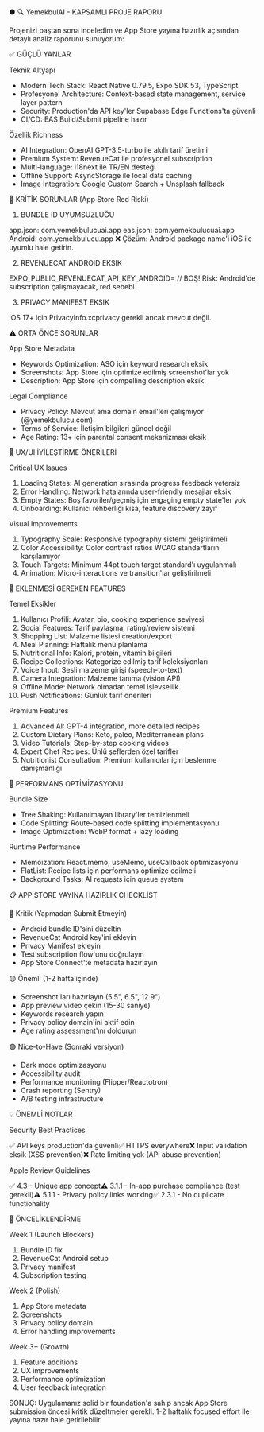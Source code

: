 ● 🔍 YemekbulAI - KAPSAMLI PROJE RAPORU

Projenizi baştan sona inceledim ve App Store yayına hazırlık açısından detaylı analiz raporunu
sunuyorum:

✅ GÜÇLÜ YANLAR

Teknik Altyapı

- Modern Tech Stack: React Native 0.79.5, Expo SDK 53, TypeScript
- Profesyonel Architecture: Context-based state management, service layer pattern
- Security: Production'da API key'ler Supabase Edge Functions'ta güvenli
- CI/CD: EAS Build/Submit pipeline hazır

Özellik Richness

- AI Integration: OpenAI GPT-3.5-turbo ile akıllı tarif üretimi
- Premium System: RevenueCat ile profesyonel subscription
- Multi-language: i18next ile TR/EN desteği
- Offline Support: AsyncStorage ile local data caching
- Image Integration: Google Custom Search + Unsplash fallback

🚨 KRİTİK SORUNLAR (App Store Red Riski)

1. BUNDLE ID UYUMSUZLUĞU

app.json: com.yemekbulucuai.app eas.json: com.yemekbulucuai.app Android: com.yemekbulucu.app ❌
Çözüm: Android package name'i iOS ile uyumlu hale getirin.

2. REVENUECAT ANDROID EKSIK

EXPO_PUBLIC_REVENUECAT_API_KEY_ANDROID= // BOŞ! Risk: Android'de subscription çalışmayacak, red
sebebi.

3. PRIVACY MANIFEST EKSIK

iOS 17+ için PrivacyInfo.xcprivacy gerekli ancak mevcut değil.

⚠️ ORTA ÖNCE SORUNLAR

App Store Metadata

- Keywords Optimization: ASO için keyword research eksik
- Screenshots: App Store için optimize edilmiş screenshot'lar yok
- Description: App Store için compelling description eksik

Legal Compliance

- Privacy Policy: Mevcut ama domain email'leri çalışmıyor (@yemekbulucu.com)
- Terms of Service: İletişim bilgileri güncel değil
- Age Rating: 13+ için parental consent mekanizması eksik

🎨 UX/UI İYİLEŞTİRME ÖNERİLERİ

Critical UX Issues

1. Loading States: AI generation sırasında progress feedback yetersiz
2. Error Handling: Network hatalarında user-friendly mesajlar eksik
3. Empty States: Boş favoriler/geçmiş için engaging empty state'ler yok
4. Onboarding: Kullanıcı rehberliği kısa, feature discovery zayıf

Visual Improvements

1. Typography Scale: Responsive typography sistemi geliştirilmeli
2. Color Accessibility: Color contrast ratios WCAG standartlarını karşılamıyor
3. Touch Targets: Minimum 44pt touch target standard'ı uygulanmalı
4. Animation: Micro-interactions ve transition'lar geliştirilmeli

🚀 EKLENMESİ GEREKEN FEATURES

Temel Eksikler

1. Kullanıcı Profili: Avatar, bio, cooking experience seviyesi
2. Social Features: Tarif paylaşma, rating/review sistemi
3. Shopping List: Malzeme listesi creation/export
4. Meal Planning: Haftalık menü planlama
5. Nutritional Info: Kalori, protein, vitamin bilgileri
6. Recipe Collections: Kategorize edilmiş tarif koleksiyonları
7. Voice Input: Sesli malzeme girişi (speech-to-text)
8. Camera Integration: Malzeme tanıma (vision API)
9. Offline Mode: Network olmadan temel işlevsellik
10. Push Notifications: Günlük tarif önerileri

Premium Features

1. Advanced AI: GPT-4 integration, more detailed recipes
2. Custom Dietary Plans: Keto, paleo, Mediterranean plans
3. Video Tutorials: Step-by-step cooking videos
4. Expert Chef Recipes: Ünlü şeflerden özel tarifler
5. Nutritionist Consultation: Premium kullanıcılar için beslenme danışmanlığı

🔧 PERFORMANS OPTİMİZASYONU

Bundle Size

- Tree Shaking: Kullanılmayan library'ler temizlenmeli
- Code Splitting: Route-based code splitting implementasyonu
- Image Optimization: WebP format + lazy loading

Runtime Performance

- Memoization: React.memo, useMemo, useCallback optimizasyonu
- FlatList: Recipe lists için performans optimize edilmeli
- Background Tasks: AI requests için queue system

📋 APP STORE YAYINA HAZIRLIK CHECKLİST

🔴 Kritik (Yapmadan Submit Etmeyin)

- Android bundle ID'sini düzeltin
- RevenueCat Android key'ini ekleyin
- Privacy Manifest ekleyin
- Test subscription flow'unu doğrulayın
- App Store Connect'te metadata hazırlayın

🟡 Önemli (1-2 hafta içinde)

- Screenshot'ları hazırlayın (5.5", 6.5", 12.9")
- App preview video çekin (15-30 saniye)
- Keywords research yapın
- Privacy policy domain'ini aktif edin
- Age rating assessment'ını doldurun

🟢 Nice-to-Have (Sonraki versiyon)

- Dark mode optimizasyonu
- Accessibility audit
- Performance monitoring (Flipper/Reactotron)
- Crash reporting (Sentry)
- A/B testing infrastructure

💡 ÖNEMLİ NOTLAR

Security Best Practices

✅ API keys production'da güvenli✅ HTTPS everywhere❌ Input validation eksik (XSS prevention)❌
Rate limiting yok (API abuse prevention)

Apple Review Guidelines

✅ 4.3 - Unique app concept⚠️ 3.1.1 - In-app purchase compliance (test gerekli)⚠️ 5.1.1 - Privacy
policy links working✅ 2.3.1 - No duplicate functionality

🎯 ÖNCELİKLENDİRME

Week 1 (Launch Blockers)

1. Bundle ID fix
2. RevenueCat Android setup
3. Privacy manifest
4. Subscription testing

Week 2 (Polish)

1. App Store metadata
2. Screenshots
3. Privacy policy domain
4. Error handling improvements

Week 3+ (Growth)

1. Feature additions
2. UX improvements
3. Performance optimization
4. User feedback integration

SONUÇ: Uygulamanız solid bir foundation'a sahip ancak App Store submission öncesi kritik düzeltmeler
gerekli. 1-2 haftalık focused effort ile yayına hazır hale getirilebilir.
